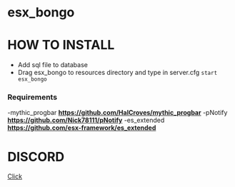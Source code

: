 # esx_bongo

# HOW TO INSTALL
  - Add sql file to database
  - Drag esx_bongo to resources directory and type in server.cfg ```start esx_bongo```


### Requirements
-mythic_progbar **https://github.com/HalCroves/mythic_progbar**
-pNotify **https://github.com/Nick78111/pNotify**
-es_extended **https://github.com/esx-framework/es_extended**
# DISCORD
[Click](https://discord.gg/syEcNqZWBu)

